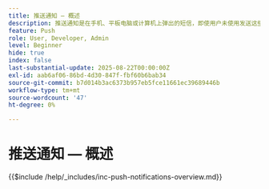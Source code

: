 ```yaml
---
title: 推送通知 — 概述
description: 推送通知是在手机、平板电脑或计算机上弹出的短信，即使用户未使用发送这些通知的应用程序也是如此。 它们是一种让应用程序“拍拍你的肩膀”并引起你注意的方法。
feature: Push
role: User, Developer, Admin
level: Beginner
hide: true
index: false
last-substantial-update: 2025-08-22T00:00:00Z
exl-id: aab6af06-86bd-4d30-847f-fbf60b6bab34
source-git-commit: b7d014b3ac6373b957eb5fce11661ec39689446b
workflow-type: tm+mt
source-wordcount: '47'
ht-degree: 0%

---
```


# 推送通知 — 概述

{{$include /help/_includes/inc-push-notifications-overview.md}}
